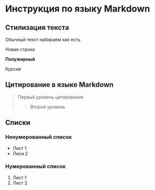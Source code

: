 # Инструкция по языку Markdown

## Стилизация текста

Обычный текст набираем как есть

Новая строка 

**Полужирный**

*Курсив*

## Цитирование в языке Markdown
> Первый уровень цитирования
>> Второй уровень

## Списки
### Ненумерованный список
* Лист 1
* Лиси 2

### Нумерованный список
1. Лист 1
2. Лист 2